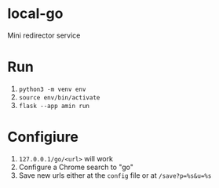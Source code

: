 # local-go

Mini redirector service

# Run

1. `python3 -m venv env`
1. `source env/bin/activate`
1. `flask --app amin run`

# Configiure

1. `127.0.0.1/go/<url>` will work
1. Configure a Chrome search to "go"
1. Save new urls either at the `config` file or at `/save?p=%s&u=%s`
